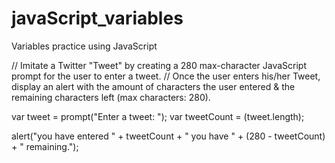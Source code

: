 # javaScript_variables
Variables practice using JavaScript 


// Imitate a Twitter "Tweet" by creating a 280 max-character JavaScript prompt for the user to enter a tweet. 
// Once the user enters his/her Tweet, display an alert with the amount of characters the user entered & the remaining characters left (max characters: 280).  

var tweet = prompt("Enter a tweet: ");
var tweetCount = (tweet.length);

alert("you have entered " + tweetCount + " you have " + (280 - tweetCount) + " remaining.");
